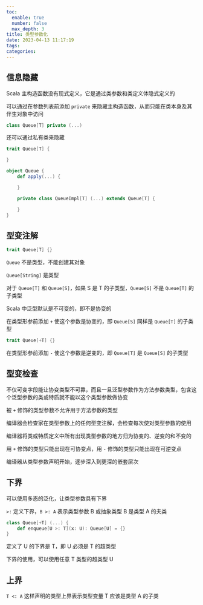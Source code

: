 ```yaml
---
toc:
  enable: true
  number: false
  max_depth: 3
title: 类型参数化
date: 2023-04-13 11:17:19
tags:
categories:
---
```


## 信息隐藏

Scala 主构造函数没有现式定义，它是通过类参数和类定义体隐式定义的

可以通过在参数列表前添加 `private` 来隐藏主构造函数，从而只能在类本身及其伴生对象中访问

```scala
class Queue[T] private (...)
```

还可以通过私有类来隐藏

```scala
trait Queue[T] {

}

object Queue {
    def apply(...) {

    }

    private class QueueImpl[T] (...) extends Queue[T] {

    }
}
```

## 型变注解

```scala
trait Queue[T] {}
```

`Queue` 不是类型，不能创建其对象

`Queue[String]` 是类型

对于 `Queue[T]` 和 `Queue[S]`，如果 S 是 T 的子类型，`Queue[S]` 不是 `Queue[T]` 的 子类型

Scala 中泛型默认是不可变的，即不是协变的

在类型形参前添加 `+` 使这个参数是协变的，即 `Queue[S]` 同样是 `Queue[T]` 的子类型

```scala
trait Queue[+T] {}
```

在类型形参前添加 `-` 使这个参数是逆变的，即 `Queue[T]` 是 `Queue[S]` 的子类型

## 型变检查

不仅可变字段能让协变类型不可靠，而且一旦泛型参数作为方法参数类型，包含这个泛型参数的类或特质就不能以这个类型参数做协变

被 `+` 修饰的类型参数不允许用于方法参数的类型

编译器会检查家在类型参数上的任何型变注解，会检查每次使对类型参数的使用

编译器将类或特质定义中所有出现类型参数的地方归为协变的、逆变的和不变的

用 `+` 修饰的类型只能出现在可协变点，用 `-` 修饰的类型只能出现在可逆变点

编译器从类型参数声明开始，逐步深入到更深的嵌套层次

## 下界

可以使用多态的泛化，让类型参数具有下界

`>:` 定义下界，`B >: A` 表示类型参数 B 或抽象类型 B 是类型 A 的夫类

```scala
class Queue[+T] (...) {
    def enqueue[U >: T](x: U): Queue[U] = {}
}
```

定义了 U 的下界是 T，即 U 必须是 T 的超类型

下界的使用，可以使用任意 T 类型的超类型 U

## 上界

`T <: A` 这样声明的类型上界表示类型变量 T 应该是类型 A 的子类

